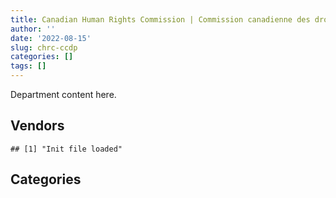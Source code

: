 ```yaml
---
title: Canadian Human Rights Commission | Commission canadienne des droits de la personne
author: ''
date: '2022-08-15'
slug: chrc-ccdp
categories: []
tags: []
---
```


<script src="/rmarkdown-libs/htmlwidgets/htmlwidgets.js"></script>
<link href="/rmarkdown-libs/datatables-css/datatables-crosstalk.css" rel="stylesheet" />
<script src="/rmarkdown-libs/datatables-binding/datatables.js"></script>
<script src="/rmarkdown-libs/jquery/jquery-3.6.0.min.js"></script>
<link href="/rmarkdown-libs/dt-core-bootstrap/css/dataTables.bootstrap.min.css" rel="stylesheet" />
<link href="/rmarkdown-libs/dt-core-bootstrap/css/dataTables.bootstrap.extra.css" rel="stylesheet" />
<script src="/rmarkdown-libs/dt-core-bootstrap/js/jquery.dataTables.min.js"></script>
<script src="/rmarkdown-libs/dt-core-bootstrap/js/dataTables.bootstrap.min.js"></script>
<link href="/rmarkdown-libs/crosstalk/css/crosstalk.min.css" rel="stylesheet" />
<script src="/rmarkdown-libs/crosstalk/js/crosstalk.min.js"></script>
<script src="/rmarkdown-libs/htmlwidgets/htmlwidgets.js"></script>
<link href="/rmarkdown-libs/datatables-css/datatables-crosstalk.css" rel="stylesheet" />
<script src="/rmarkdown-libs/datatables-binding/datatables.js"></script>
<script src="/rmarkdown-libs/jquery/jquery-3.6.0.min.js"></script>
<link href="/rmarkdown-libs/dt-core-bootstrap/css/dataTables.bootstrap.min.css" rel="stylesheet" />
<link href="/rmarkdown-libs/dt-core-bootstrap/css/dataTables.bootstrap.extra.css" rel="stylesheet" />
<script src="/rmarkdown-libs/dt-core-bootstrap/js/jquery.dataTables.min.js"></script>
<script src="/rmarkdown-libs/dt-core-bootstrap/js/dataTables.bootstrap.min.js"></script>
<link href="/rmarkdown-libs/crosstalk/css/crosstalk.min.css" rel="stylesheet" />
<script src="/rmarkdown-libs/crosstalk/js/crosstalk.min.js"></script>

Department content here.

## Vendors

    ## [1] "Init file loaded"

<div id="htmlwidget-1" style="width:100%;height:auto;" class="datatables html-widget"></div>
<script type="application/json" data-for="htmlwidget-1">{"x":{"style":"bootstrap","filter":"none","vertical":false,"data":[["<a href=\"/vendors/altis_human_resources/\">ALTIS HUMAN RESOURCES<\/a>","<a href=\"/vendors/asokan_business_interiors/\">ASOKAN BUSINESS INTERIORS<\/a>","<a href=\"/vendors/bdo_canada/\">BDO CANADA<\/a>","<a href=\"/vendors/bell_canada/\">BELL CANADA<\/a>","<a href=\"/vendors/blackberry/\">BLACKBERRY<\/a>","<a href=\"/vendors/canadian_corps_of_commissionaires/\">CANADIAN CORPS OF COMMISSIONAIRES<\/a>","<a href=\"/vendors/cistel_technology/\">CISTEL TECHNOLOGY<\/a>","<a href=\"/vendors/dell_computer/\">DELL COMPUTER<\/a>","<a href=\"/vendors/donna_cona/\">DONNA CONA<\/a>","<a href=\"/vendors/eclipsys_solutions/\">ECLIPSYS SOLUTIONS<\/a>","<a href=\"/vendors/ecole_de_langues_abce/\">ECOLE DE LANGUES ABCE<\/a>","<a href=\"/vendors/excel_human_resources/\">EXCEL HUMAN RESOURCES<\/a>","<a href=\"/vendors/gartner/\">GARTNER<\/a>","<a href=\"/vendors/global_upholstery/\">GLOBAL UPHOLSTERY<\/a>","<a href=\"/vendors/goss_gilroy/\">GOSS GILROY<\/a>","<a href=\"/vendors/ids_systems_consultants/\">IDS SYSTEMS CONSULTANTS<\/a>","<a href=\"/vendors/info_tech_research_group/\">INFO TECH RESEARCH GROUP<\/a>","<a href=\"/vendors/integra_networks/\">INTEGRA NETWORKS<\/a>","<a href=\"/vendors/laurentian_technologies/\">LAURENTIAN TECHNOLOGIES<\/a>","<a href=\"/vendors/leo_pisces_services_group/\">LEO PISCES SERVICES GROUP<\/a>","<a href=\"/vendors/leverage_technology_resources/\">LEVERAGE TECHNOLOGY RESOURCES<\/a>","<a href=\"/vendors/lexisnexis_canada/\">LEXISNEXIS CANADA<\/a>","<a href=\"/vendors/lumina_it/\">LUMINA IT<\/a>","<a href=\"/vendors/microsoft_canada/\">MICROSOFT CANADA<\/a>","<a href=\"/vendors/modis_canada/\">MODIS CANADA<\/a>","<a href=\"/vendors/nisha_techonologies/\">NISHA TECHONOLOGIES<\/a>","<a href=\"/vendors/opentext/\">OPENTEXT<\/a>","<a href=\"/vendors/oracle_canada/\">ORACLE CANADA<\/a>","<a href=\"/vendors/r_r_international_translation/\">R R INTERNATIONAL TRANSLATION<\/a>","<a href=\"/vendors/sdl_international_canada/\">SDL INTERNATIONAL CANADA<\/a>","<a href=\"/vendors/sharp_electronics/\">SHARP ELECTRONICS<\/a>","<a href=\"/vendors/softchoice/\">SOFTCHOICE<\/a>","<a href=\"/vendors/softsim_technologies/\">SOFTSIM TECHNOLOGIES<\/a>","<a href=\"/vendors/the_aim_group/\">THE AIM GROUP<\/a>","<a href=\"/vendors/totem_offisource/\">TOTEM OFFISOURCE<\/a>","<a href=\"/vendors/trm_technologies/\">TRM TECHNOLOGIES<\/a>","<a href=\"/vendors/turtle_island_staffing/\">TURTLE ISLAND STAFFING<\/a>","<a href=\"/vendors/xerox/\">XEROX<\/a>","<a href=\"/vendors/zycom/\">ZYCOM<\/a>"],["$  2,628.92","$ 15,958.77",null,null,null,null,null,null,"$370,079.98",null,null,null,null,null,null,null,null,null,null,null,"$ 24,789.38",null,"$ 24,995.60",null,"$ 81,481.51",null,null,null,null,null,"$  2,994.16",null,null,null,null,null,null,"$ 49,146.27","$263,044.43"],["$192,339.25","$ 31,802.72",null,null,null,null,"$ 23,987.64",null,"$ 30,413.52",null,"$ 14,815.50","$ 11,745.12",null,"$ 48,773.62",null,null,"$ 40,031.41","$ 48,816.00","$ 14,011.21","$ 24,814.80",null,"$ 22,706.22","$ 24,860.00","$ 78,286.22","$ 81,481.51","$108,914.24",null,"$464,367.02",null,"$ 24,916.50","$  2,994.16","$118,162.68",null,"$ 18,193.00",null,"$ 60,384.38",null,"$ 49,146.27","$117,169.70"],["$122,489.54",null,"$  5,148.25","$119,718.77",null,null,null,null,null,"$  7,293.43",null,"$198,314.81","$ 81,661.34",null,"$105,542.00","$  4,744.64","$ 16,618.64",null,null,null,null,"$ 22,706.22","$ 23,984.25","$176,322.58","$ 27,234.92",null,"$  5,929.41","$225,412.22","$ 23,717.63",null,"$  3,002.36","$ 44,128.80","$ 53,896.67",null,"$ 19,225.87",null,null,"$ 49,280.92",null],["$152,619.53",null,"$ 50,786.75","$102,406.79","$ 22,090.98","$ 10,735.00",null,"$ 10,485.27",null,"$ 12,162.11",null,"$360,274.39","$ 59,956.10",null,null,"$ 17,317.93","$ 10,230.51",null,null,null,null,"$ 25,892.82",null,"$216,279.11",null,null,"$ 30,482.16","$ 78,120.27","$121,928.65",null,"$  2,994.16","$234,317.49",null,"$ 99,767.70",null,null,"$ 10,285.46","$ 49,146.27","$365,072.60"]],"container":"<table class=\"table table-striped table-hover row-border order-column display\">\n  <thead>\n    <tr>\n      <th>Vendor<\/th>\n      <th>2017-2018<\/th>\n      <th>2018-2019<\/th>\n      <th>2019-2020<\/th>\n      <th>2020-2021<\/th>\n    <\/tr>\n  <\/thead>\n<\/table>","options":{"order":[[4,"desc"]],"pageLength":10,"autoWidth":true,"columnDefs":[],"orderClasses":false}},"evals":[],"jsHooks":[]}</script>

## Categories

<div id="htmlwidget-2" style="width:100%;height:auto;" class="datatables html-widget"></div>
<script type="application/json" data-for="htmlwidget-2">{"x":{"style":"bootstrap","filter":"none","vertical":false,"data":[["<a href=\"/categories/10_office_management/\">10_office_management<\/a>","<a href=\"/categories/2_professional_services/\">2_professional_services<\/a>","<a href=\"/categories/3_information_technology/\">3_information_technology<\/a>","<a href=\"/categories/6_industrial_products_and_services/\">6_industrial_products_and_services<\/a>","<a href=\"/categories/9_human_capital/\">9_human_capital<\/a>"],["$   86,035.57","$  279,711.04","$  760,212.81",null,null],["$  154,673.01","$  797,773.81","$1,426,222.57","$    5,927.09","$   69,977.46"],["$   68,506.79","$1,763,080.42","$1,003,226.57","$    5,943.33","$   84,986.56"],["$   59,881.27","$2,155,260.13","$1,789,867.46","$    5,927.09","$  172,290.65"]],"container":"<table class=\"table table-striped table-hover row-border order-column display\">\n  <thead>\n    <tr>\n      <th>Category<\/th>\n      <th>2017-2018<\/th>\n      <th>2018-2019<\/th>\n      <th>2019-2020<\/th>\n      <th>2020-2021<\/th>\n    <\/tr>\n  <\/thead>\n<\/table>","options":{"order":[[4,"desc"]],"pageLength":20,"autoWidth":true,"columnDefs":[],"orderClasses":false,"lengthMenu":[10,20,25,50,100]}},"evals":[],"jsHooks":[]}</script>
